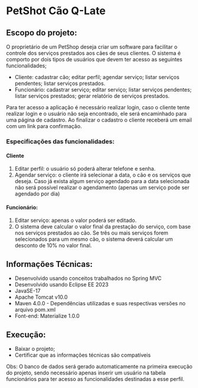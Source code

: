 # PetShot Cão Q-Late
## Escopo do projeto:

O proprietário de um PetShop deseja criar um software para facilitar o controle dos serviços
prestados aos cães de seus clientes. O sistema é comporto por dois tipos de usuários que devem ter acesso as seguintes funcionalidades;

* Cliente: cadastrar cão; editar perfil; agendar serviço; listar serviços pendentes; listar serviços prestados.
* Funcionário: cadastrar serviço; editar serviço; listar serviços pendentes; listar serviços prestados; gerar relatório de serviços prestados.

Para ter acesso a aplicação é necessário realizar login, caso o cliente tente realizar login e o usuário não seja encontrado, ele será encaminhado para uma página de cadastro.
Ao finalizar o cadastro o cliente receberá um email com um link para confirmação.

### Especificações das funcionalidades:
#### Cliente
1. Editar perfil: o usuário só poderá alterar telefone e senha.
2. Agendar serviço: o cliente irá selecionar a data, o cão e os serviços que deseja. Caso já exista algum serviço agendado para a data selecionada não será possível realizar o
agendamento (apenas um serviço pode ser agendado por dia)

#### Funcionário:
1. Editar serviço: apenas o valor poderá ser editado.
2. O sistema deve calcular o valor final da prestação do serviço, com base nos serviços prestados ao cão. Se três ou mais serviços forem selecionados para um mesmo cão, o sistema
deverá calcular um desconto de 10% no valor final.

## Informações Técnicas:
* Desenvolvido usando conceitos trabalhados no Spring MVC
* Desenvolvido usando Eclipse EE 2023
* JavaSE-17
* Apache Tomcat v10.0
* Maven 4.0.0 - Dependências utilizadas e suas respectivas versões no arquivo pom.xml
* Font-end: Materialize 1.0.0

## Execução:
- Baixar o projeto;
- Certificar que as informações técnicas são compatíveis
  
Obs: O banco de dados será gerado automaticamente na primeira execução do projeto, sendo necessário apenas inserir um usuário na tabela funcionários para ter acesso as
funcionalidades destinadas a esse perfil.
